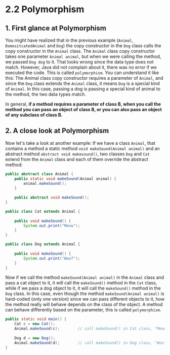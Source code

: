 # 2.2 Polymorphism

## 1. First glance at Polymorphism

You might have realized that in the previous example (`Animal`, `DomesitcatedAnimal` and `Dog`) the copy constructor in the `Dog` class calls the copy constructor in the `Animal` class. The `Animal` class copy constructor takes one parameter `Animal animal`, but when we were calling the method, we passed `Dog dog` to it. That looks wrong since the data type does not match. However, Java did not complain about it, there was no error if we executed the code. This is called `polymorphism`. You can understand it like this: The Animal class copy constructor requires a parameter of `Animal`, and since the `Dog` class extends the `Animal` class, it means `Dog` is a special kind of `Animal`. In this case, passing a dog is passing a special kind of animal to the method, the two data types match.

In general, **if a method requires a parameter of class B, when you call the method you can pass an object of class B, or you can also pass an object of any subclass of class B.**

## 2. A close look at Polymorphism

Now let's take a look at another example: If we have a class `Animal`, that contains a method a static method `void makeSound(Animal animal)` and an abstract method `abstract void makesound()`, two classes `Dog` and `Cat` extend from the `Animal` class and each of them override the abstract method:

```java
public abstract class Animal {
    public static void makeSound(Animal animal) {
        animal.makeSound();
    }
    
    public abstract void makeSound();
}
```

```java
public class Cat extends Animal {
   
    public void makeSound() {
        System.out.print("Meow");
    }
}
```

```java
public class Dog extends Animal {
   
    public void makeSound() {
        System.out.print("Woof");
    }
}
```

Now if we call the method `makeSound(Animal animal)` in the `Animal` class and pass a cat object to it, it will call the `makeSound()` method in the `Cat` class, while if we pass a dog object to it, it will call the `makeSound()` method in the `Dog` class. In this case, even though the method `makeSound(Animal animal)` is hard-coded (only one version) since we can pass different objects to it, how the method really will behave depends on the class of the object. A method can behave differently based on the parameter, this is called `polymorphism`. 

```java
public static void main() {
    Cat c = new Cat();
    Animal.makeSound(c);		// call makeSound() in Cat class, "Meow"
    
    Dog d = new Dog();
    Animal.makeSound(d);		// call makeSound() in Dog class, "Woof"
}
```
